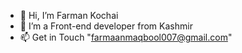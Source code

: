 - 👋 Hi, I’m Farman Kochai
- 👀 I’m a Front-end developer from Kashmir
- 📫 Get in Touch "farmaanmaqbool007@gmail.com"


